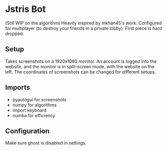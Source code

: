 # Jstris Bot
(Still WIP on the algorithm)
Heavily inspired by mkhan45's work. Configured for multiplayer (to destroy your friends in a private lobby). First piece is hard dropped.

## Setup
Takes screenshots on a 1920x1080 monitor. 
An account is logged into the website, and the monitor is in split-screen mode, with the website on the left.
The coordinates of screenshots can be changed for different setups.


## Imports
* pyautogui for screenshots
* numpy for algorithms
* import keyboard
* numba for efficiency

## Configuration
Make sure ghost is disabled in settings.
